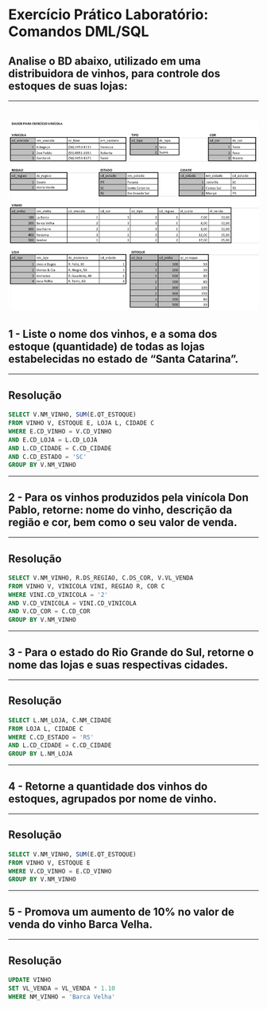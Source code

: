 # Exercício Prático Laboratório: Comandos DML/SQL

## Analise o BD abaixo, utilizado em uma distribuidora de vinhos, para controle dos estoques de suas lojas:

---

# <center> ![Exercício 1](Exercício1.png) </center>

## 1 - Liste o nome dos vinhos, e a soma dos estoque (quantidade) de todas as lojas estabelecidas no estado de “Santa Catarina”.

---

## Resolução

```sql
SELECT V.NM_VINHO, SUM(E.QT_ESTOQUE)
FROM VINHO V, ESTOQUE E, LOJA L, CIDADE C
WHERE E.CD_VINHO = V.CD_VINHO
AND E.CD_LOJA = L.CD_LOJA
AND L.CD_CIDADE = C.CD_CIDADE
AND C.CD_ESTADO = 'SC'
GROUP BY V.NM_VINHO
```

---

## 2 - Para os vinhos produzidos pela vinícola Don Pablo, retorne: nome do vinho, descrição da região e cor, bem como o seu valor de venda.

---

## Resolução

```sql
SELECT V.NM_VINHO, R.DS_REGIAO, C.DS_COR, V.VL_VENDA
FROM VINHO V, VINICOLA VINI, REGIAO R, COR C
WHERE VINI.CD_VINICOLA = '2'
AND V.CD_VINICOLA = VINI.CD_VINICOLA
AND V.CD_COR = C.CD_COR
GROUP BY V.NM_VINHO
```

---

## 3 - Para o estado do Rio Grande do Sul, retorne o nome das lojas e suas respectivas cidades.

---

## Resolução

```sql
SELECT L.NM_LOJA, C.NM_CIDADE
FROM LOJA L, CIDADE C
WHERE C.CD_ESTADO = 'RS'
AND L.CD_CIDADE = C.CD_CIDADE
GROUP BY L.NM_LOJA
```

---

## 4 - Retorne a quantidade dos vinhos do estoques, agrupados por nome de vinho.

---

## Resolução

```sql
SELECT V.NM_VINHO, SUM(E.QT_ESTOQUE)
FROM VINHO V, ESTOQUE E
WHERE V.CD_VINHO = E.CD_VINHO
GROUP BY V.NM_VINHO
```

---

## 5 - Promova um aumento de 10% no valor de venda do vinho Barca Velha.

---

## Resolução

```sql
UPDATE VINHO
SET VL_VENDA = VL_VENDA * 1.10
WHERE NM_VINHO = 'Barca Velha'
```
